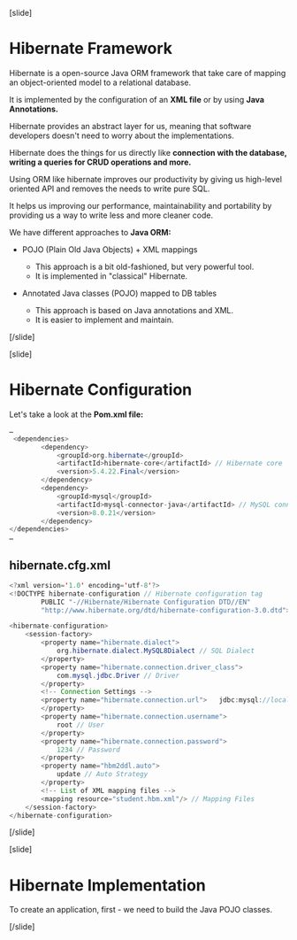 [slide]

# Hibernate Framework

Hibernate is a open-source Java ORM framework that take care of mapping an object-oriented model to a relational database.

It is implemented by the configuration of an **XML file** or by using **Java Annotations.**

Hibernate provides an abstract layer for us, meaning that software developers doesn't need to worry about the implementations.

Hibernate does the things for us directly like **connection with the database, writing a queries for CRUD operations and more.**

Using ORM like hibernate improves our productivity by giving us high-level oriented API and removes the needs to write pure SQL.

It helps us improving our performance, maintainability and portability by providing us a way to write less and more cleaner code.

We have different approaches to **Java ORM:**

- POJO (Plain Old Java Objects) + XML mappings

  * This approach is a bit old-fashioned, but very powerful tool.
  * It is implemented in "classical" Hibernate.

- Annotated Java classes (POJO) mapped to DB tables

  * This approach is based on Java annotations and XML.
  * It is easier to implement and maintain.



[/slide]

[slide]

# Hibernate Configuration

Let's take a look at the **Pom.xml file:**

``` java
…
 <dependencies>
        <dependency>
            <groupId>org.hibernate</groupId>
            <artifactId>hibernate-core</artifactId> // Hibernate core
            <version>5.4.22.Final</version>
        </dependency>
        <dependency>
            <groupId>mysql</groupId>
            <artifactId>mysql-connector-java</artifactId> // MySQL connector
            <version>8.0.21</version>
        </dependency>    
</dependencies>
…
```

## hibernate.cfg.xml 

``` java
<?xml version='1.0' encoding='utf-8'?>
<!DOCTYPE hibernate-configuration // Hibernate configuration tag
        PUBLIC "-//Hibernate/Hibernate Configuration DTD//EN"
        "http://www.hibernate.org/dtd/hibernate-configuration-3.0.dtd">

<hibernate-configuration>
    <session-factory>
        <property name="hibernate.dialect">
            org.hibernate.dialect.MySQL8Dialect // SQL Dialect
        </property>
        <property name="hibernate.connection.driver_class">
            com.mysql.jdbc.Driver // Driver
        </property>
        <!-- Connection Settings -->
        <property name="hibernate.connection.url">   jdbc:mysql://localhost:3306/school?createDatabaseIfNotExist=true // Connection String
        </property>
        <property name="hibernate.connection.username">
            root // User
        </property>
        <property name="hibernate.connection.password">
            1234 // Password
        </property>
        <property name="hbm2ddl.auto">
            update // Auto Strategy
        </property>
        <!-- List of XML mapping files -->
        <mapping resource="student.hbm.xml"/> // Mapping Files
    </session-factory> 
</hibernate-configuration>
```


[/slide]

[slide]

# Hibernate Implementation

To create an application, first - we need to build the Java POJO classes.



[/slide]
